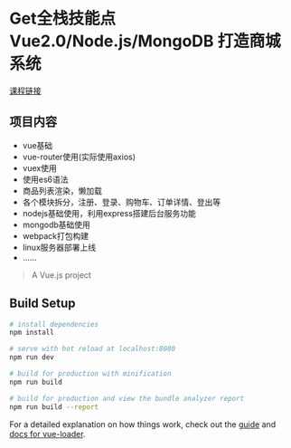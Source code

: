 # Get全栈技能点 Vue2.0/Node.js/MongoDB 打造商城系统
[课程链接](https://coding.imooc.com/class/113.html)

## 项目内容

 - vue基础
 - vue-router使用(实际使用axios)
 - vuex使用
 - 使用es6语法
 - 商品列表渲染，懒加载
 - 各个模块拆分，注册、登录、购物车、订单详情、登出等
 - nodejs基础使用，利用express搭建后台服务功能
 - mongodb基础使用
 - webpack打包构建
 - linux服务器部署上线
 - ......

> A Vue.js project

## Build Setup

``` bash
# install dependencies
npm install

# serve with hot reload at localhost:8080
npm run dev

# build for production with minification
npm run build

# build for production and view the bundle analyzer report
npm run build --report
```

For a detailed explanation on how things work, check out the [guide](http://vuejs-templates.github.io/webpack/) and [docs for vue-loader](http://vuejs.github.io/vue-loader).
